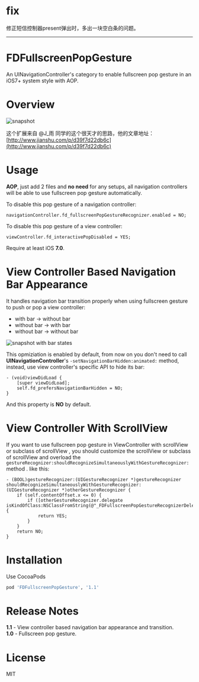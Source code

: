 # fix 

修正短信控制器present弹出时，多出一块空白条的问题。


------
# FDFullscreenPopGesture
An UINavigationController's category to enable fullscreen pop gesture in an iOS7+ system style with AOP.

# Overview

![snapshot](https://raw.githubusercontent.com/forkingdog/FDFullscreenPopGesture/master/Snapshots/snapshot0.gif)

这个扩展来自 @J_雨 同学的这个很天才的思路，他的文章地址：[http://www.jianshu.com/p/d39f7d22db6c](http://www.jianshu.com/p/d39f7d22db6c)

# Usage

**AOP**, just add 2 files and **no need** for any setups, all navigation controllers will be able to use fullscreen pop gesture automatically.  

To disable this pop gesture of a navigation controller:  

``` objc
navigationController.fd_fullscreenPopGestureRecognizer.enabled = NO;
```

To disable this pop gesture of a view controller:  

``` objc
viewController.fd_interactivePopDisabled = YES;
```

Require at least iOS **7.0**.

# View Controller Based Navigation Bar Appearance

It handles navigation bar transition properly when using fullscreen gesture to push or pop a view controller:  

- with bar -> without bar
- without bar -> with bar
- without bar -> without bar

![snapshot with bar states](https://raw.githubusercontent.com/forkingdog/FDFullscreenPopGesture/master/Snapshots/snapshot1.gif)

This opmiziation is enabled by default, from now on you don't need to call **UINavigationController**'s `-setNavigationBarHidden:animated:` method, instead, use view controller's specific API to hide its bar:  

``` objc
- (void)viewDidLoad {
    [super viewDidLoad];
    self.fd_prefersNavigationBarHidden = NO;
}
```

And this property is **NO** by default.

# View Controller With ScrollView

If you want to use fullscreen pop gesture in ViewController with scrollView or subclass of scrollView , you should customize the scrollView or subclass of scrollView and overload the `gestureRecognizer:shouldRecognizeSimultaneouslyWithGestureRecognizer:` method . like this:

``` objc
- (BOOL)gestureRecognizer:(UIGestureRecognizer *)gestureRecognizer shouldRecognizeSimultaneouslyWithGestureRecognizer:(UIGestureRecognizer *)otherGestureRecognizer {
    if (self.contentOffset.x <= 0) {
        if ([otherGestureRecognizer.delegate isKindOfClass:NSClassFromString(@"_FDFullscreenPopGestureRecognizerDelegate")]) {
            return YES;
        }
    }
    return NO;
}
```

# Installation

Use CocoaPods  

``` ruby
pod 'FDFullscreenPopGesture', '1.1'
```
# Release Notes

**1.1** - View controller based navigation bar appearance and transition.  
**1.0** - Fullscreen pop gesture.  

# License  
MIT
